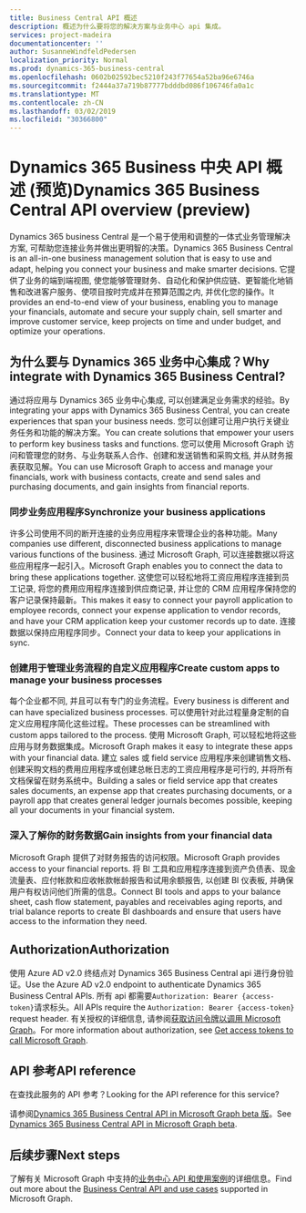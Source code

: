 ```yaml
---
title: Business Central API 概述
description: 概述为什么要将您的解决方案与业务中心 api 集成。
services: project-madeira
documentationcenter: ''
author: SusanneWindfeldPedersen
localization_priority: Normal
ms.prod: dynamics-365-business-central
ms.openlocfilehash: 0602b02592bec5210f243f77654a52ba96e6746a
ms.sourcegitcommit: f2444a37a719b87777bdddbd086f106746fa0a1c
ms.translationtype: MT
ms.contentlocale: zh-CN
ms.lasthandoff: 03/02/2019
ms.locfileid: "30366800"
---
```

# <a name="dynamics-365-business-central-api-overview-preview"></a><span data-ttu-id="de778-103">Dynamics 365 Business 中央 API 概述 (预览)</span><span class="sxs-lookup"><span data-stu-id="de778-103">Dynamics 365 Business Central API overview (preview)</span></span>
<span data-ttu-id="de778-104">Dynamics 365 business Central 是一个易于使用和调整的一体式业务管理解决方案, 可帮助您连接业务并做出更明智的决策。</span><span class="sxs-lookup"><span data-stu-id="de778-104">Dynamics 365 Business Central is an all-in-one business management solution that is easy to use and adapt, helping you connect your business and make smarter decisions.</span></span> <span data-ttu-id="de778-105">它提供了业务的端到端视图, 使您能够管理财务、自动化和保护供应链、更智能化地销售和改进客户服务、使项目按时完成并在预算范围之内, 并优化您的操作。</span><span class="sxs-lookup"><span data-stu-id="de778-105">It provides an end-to-end view of your business, enabling you to manage your financials, automate and secure your supply chain, sell smarter and improve customer service, keep projects on time and under budget, and optimize your operations.</span></span>

## <a name="why-integrate-with-dynamics-365-business-central"></a><span data-ttu-id="de778-106">为什么要与 Dynamics 365 业务中心集成？</span><span class="sxs-lookup"><span data-stu-id="de778-106">Why integrate with Dynamics 365 Business Central?</span></span>
<span data-ttu-id="de778-107">通过将应用与 Dynamics 365 业务中心集成, 可以创建满足业务需求的经验。</span><span class="sxs-lookup"><span data-stu-id="de778-107">By integrating your apps with Dynamics 365 Business Central, you can create experiences that span your business needs.</span></span> <span data-ttu-id="de778-108">您可以创建可让用户执行关键业务任务和功能的解决方案。</span><span class="sxs-lookup"><span data-stu-id="de778-108">You can create solutions that empower your users to perform key business tasks and functions.</span></span> <span data-ttu-id="de778-109">您可以使用 Microsoft Graph 访问和管理您的财务、与业务联系人合作、创建和发送销售和采购文档, 并从财务报表获取见解。</span><span class="sxs-lookup"><span data-stu-id="de778-109">You can use Microsoft Graph to access and manage your financials, work with business contacts, create and send sales and purchasing documents, and gain insights from financial reports.</span></span> 

### <a name="synchronize-your-business-applications"></a><span data-ttu-id="de778-110">同步业务应用程序</span><span class="sxs-lookup"><span data-stu-id="de778-110">Synchronize your business applications</span></span>
<span data-ttu-id="de778-111">许多公司使用不同的断开连接的业务应用程序来管理企业的各种功能。</span><span class="sxs-lookup"><span data-stu-id="de778-111">Many companies use different, disconnected business applications to manage various functions of the business.</span></span> <span data-ttu-id="de778-112">通过 Microsoft Graph, 可以连接数据以将这些应用程序一起引入。</span><span class="sxs-lookup"><span data-stu-id="de778-112">Microsoft Graph enables you to connect the data to bring these applications together.</span></span> <span data-ttu-id="de778-113">这使您可以轻松地将工资应用程序连接到员工记录, 将您的费用应用程序连接到供应商记录, 并让您的 CRM 应用程序保持您的客户记录保持最新。</span><span class="sxs-lookup"><span data-stu-id="de778-113">This makes it easy to connect your payroll application to employee records, connect your expense application to vendor records, and have your CRM application keep your customer records up to date.</span></span> <span data-ttu-id="de778-114">连接数据以保持应用程序同步。</span><span class="sxs-lookup"><span data-stu-id="de778-114">Connect your data to keep your applications in sync.</span></span>

### <a name="create-custom-apps-to-manage-your-business-processes"></a><span data-ttu-id="de778-115">创建用于管理业务流程的自定义应用程序</span><span class="sxs-lookup"><span data-stu-id="de778-115">Create custom apps to manage your business processes</span></span>
<span data-ttu-id="de778-116">每个企业都不同, 并且可以有专门的业务流程。</span><span class="sxs-lookup"><span data-stu-id="de778-116">Every business is different and can have specialized business processes.</span></span> <span data-ttu-id="de778-117">可以使用针对此过程量身定制的自定义应用程序简化这些过程。</span><span class="sxs-lookup"><span data-stu-id="de778-117">These processes can be streamlined with custom apps tailored to the process.</span></span> <span data-ttu-id="de778-118">使用 Microsoft Graph, 可以轻松地将这些应用与财务数据集成。</span><span class="sxs-lookup"><span data-stu-id="de778-118">Microsoft Graph makes it easy to integrate these apps with your financial data.</span></span> <span data-ttu-id="de778-119">建立 sales 或 field service 应用程序来创建销售文档、创建采购文档的费用应用程序或创建总帐日志的工资应用程序是可行的, 并将所有文档保留在财务系统中。</span><span class="sxs-lookup"><span data-stu-id="de778-119">Building a sales or field service app that creates sales documents, an expense app that creates purchasing documents, or a payroll app that creates general ledger journals becomes possible, keeping all your documents in your financial system.</span></span>

### <a name="gain-insights-from-your-financial-data"></a><span data-ttu-id="de778-120">深入了解你的财务数据</span><span class="sxs-lookup"><span data-stu-id="de778-120">Gain insights from your financial data</span></span>
<span data-ttu-id="de778-121">Microsoft Graph 提供了对财务报告的访问权限。</span><span class="sxs-lookup"><span data-stu-id="de778-121">Microsoft Graph provides access to your financial reports.</span></span> <span data-ttu-id="de778-122">将 BI 工具和应用程序连接到资产负债表、现金流量表、应付帐款和应收帐款帐龄报告和试用余额报告, 以创建 BI 仪表板, 并确保用户有权访问他们所需的信息。</span><span class="sxs-lookup"><span data-stu-id="de778-122">Connect BI tools and apps to your balance sheet, cash flow statement, payables and receivables aging reports, and trial balance reports to create BI dashboards and ensure that users have access to the information they need.</span></span>

## <a name="authorization"></a><span data-ttu-id="de778-123">Authorization</span><span class="sxs-lookup"><span data-stu-id="de778-123">Authorization</span></span>
<span data-ttu-id="de778-124">使用 Azure AD v2.0 终结点对 Dynamics 365 Business Central api 进行身份验证。</span><span class="sxs-lookup"><span data-stu-id="de778-124">Use the Azure AD v2.0 endpoint to authenticate Dynamics 365 Business Central APIs.</span></span> <span data-ttu-id="de778-125">所有 api 都需要`Authorization: Bearer {access-token}`请求标头。</span><span class="sxs-lookup"><span data-stu-id="de778-125">All APIs require the `Authorization: Bearer {access-token}` request header.</span></span> <span data-ttu-id="de778-126">有关授权的详细信息, 请参阅[获取访问令牌以调用 Microsoft Graph](auth-overview.md)。</span><span class="sxs-lookup"><span data-stu-id="de778-126">For more information about authorization, see [Get access tokens to call Microsoft Graph](auth-overview.md).</span></span>

## <a name="api-reference"></a><span data-ttu-id="de778-127">API 参考</span><span class="sxs-lookup"><span data-stu-id="de778-127">API reference</span></span>
<span data-ttu-id="de778-128">在查找此服务的 API 参考？</span><span class="sxs-lookup"><span data-stu-id="de778-128">Looking for the API reference for this service?</span></span>

<span data-ttu-id="de778-129">请参阅[Dynamics 365 Business Central API in Microsoft Graph beta 版](/graph/api/resources/dynamics-graph-reference?view=graph-rest-beta)。</span><span class="sxs-lookup"><span data-stu-id="de778-129">See [Dynamics 365 Business Central API in Microsoft Graph beta](/graph/api/resources/dynamics-graph-reference?view=graph-rest-beta).</span></span>


## <a name="next-steps"></a><span data-ttu-id="de778-130">后续步骤</span><span class="sxs-lookup"><span data-stu-id="de778-130">Next steps</span></span>
<span data-ttu-id="de778-131">了解有关 Microsoft Graph 中支持的[业务中心 API 和使用案例](/graph/api/resources/dynamics-graph-reference?view=graph-rest-beta)的详细信息。</span><span class="sxs-lookup"><span data-stu-id="de778-131">Find out more about the [Business Central API and use cases](/graph/api/resources/dynamics-graph-reference?view=graph-rest-beta) supported in Microsoft Graph.</span></span>
